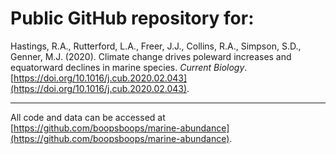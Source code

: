 # Public GitHub repository for: 

Hastings, R.A., Rutterford, L.A., Freer, J.J.,  Collins, R.A., Simpson, S.D., Genner, M.J. (2020). Climate change drives poleward increases and equatorward declines in marine species. _Current Biology_. [https://doi.org/10.1016/j.cub.2020.02.043](https://doi.org/10.1016/j.cub.2020.02.043).

---

All code and data can be accessed at [https://github.com/boopsboops/marine-abundance](https://github.com/boopsboops/marine-abundance).